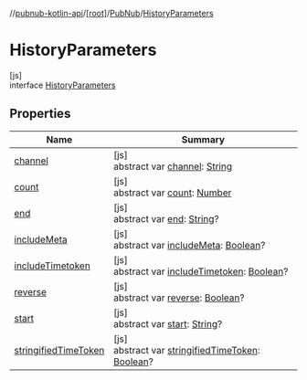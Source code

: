 //[pubnub-kotlin-api](../../../../index.md)/[[root]](../../index.md)/[PubNub](../index.md)/[HistoryParameters](index.md)

# HistoryParameters

[js]\
interface [HistoryParameters](index.md)

## Properties

| Name | Summary |
|---|---|
| [channel](channel.md) | [js]<br>abstract var [channel](channel.md): [String](https://kotlinlang.org/api/latest/jvm/stdlib/kotlin-stdlib/kotlin/-string/index.html) |
| [count](count.md) | [js]<br>abstract var [count](count.md): [Number](https://kotlinlang.org/api/latest/jvm/stdlib/kotlin-stdlib/kotlin/-number/index.html) |
| [end](end.md) | [js]<br>abstract var [end](end.md): [String](https://kotlinlang.org/api/latest/jvm/stdlib/kotlin-stdlib/kotlin/-string/index.html)? |
| [includeMeta](include-meta.md) | [js]<br>abstract var [includeMeta](include-meta.md): [Boolean](https://kotlinlang.org/api/latest/jvm/stdlib/kotlin-stdlib/kotlin/-boolean/index.html)? |
| [includeTimetoken](include-timetoken.md) | [js]<br>abstract var [includeTimetoken](include-timetoken.md): [Boolean](https://kotlinlang.org/api/latest/jvm/stdlib/kotlin-stdlib/kotlin/-boolean/index.html)? |
| [reverse](reverse.md) | [js]<br>abstract var [reverse](reverse.md): [Boolean](https://kotlinlang.org/api/latest/jvm/stdlib/kotlin-stdlib/kotlin/-boolean/index.html)? |
| [start](start.md) | [js]<br>abstract var [start](start.md): [String](https://kotlinlang.org/api/latest/jvm/stdlib/kotlin-stdlib/kotlin/-string/index.html)? |
| [stringifiedTimeToken](stringified-time-token.md) | [js]<br>abstract var [stringifiedTimeToken](stringified-time-token.md): [Boolean](https://kotlinlang.org/api/latest/jvm/stdlib/kotlin-stdlib/kotlin/-boolean/index.html)? |
